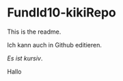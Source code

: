 FundId10-kikiRepo
=================
This is the readme.

Ich kann auch in Github editieren.

*Es ist kursiv*.

Hallo

